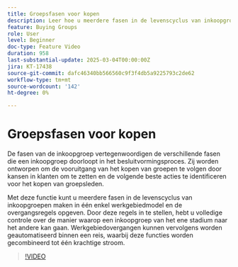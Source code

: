 ```yaml
---
title: Groepsfasen voor kopen
description: Leer hoe u meerdere fasen in de levenscyclus van inkoopgroepen kunt maken binnen één model in een enkel stadium en geef de overgangsregels op, zodat u volledige controle hebt over de manier waarop een inkoopgroep van het ene stadium naar het andere kan gaan.
feature: Buying Groups
role: User
level: Beginner
doc-type: Feature Video
duration: 958
last-substantial-update: 2025-03-04T00:00:00Z
jira: KT-17438
source-git-commit: dafc46340bb566560c9f3f4db5a9225793c2de62
workflow-type: tm+mt
source-wordcount: '142'
ht-degree: 0%

---
```



# Groepsfasen voor kopen

De fasen van de inkoopgroep vertegenwoordigen de verschillende fasen die een inkoopgroep doorloopt in het besluitvormingsproces. Zij worden ontworpen om de vooruitgang van het kopen van groepen te volgen door kansen in klanten om te zetten en de volgende beste acties te identificeren voor het kopen van groepsleden.

Met deze functie kunt u meerdere fasen in de levenscyclus van inkoopgroepen maken in één enkel werkgebiedmodel en de overgangsregels opgeven. Door deze regels in te stellen, hebt u volledige controle over de manier waarop een inkoopgroep van het ene stadium naar het andere kan gaan. Werkgebiedovergangen kunnen vervolgens worden geautomatiseerd binnen een reis, waarbij deze functies worden gecombineerd tot één krachtige stroom.

>[!VIDEO](https://video.tv.adobe.com/v/3448700/?learn=on&enablevpops&captions=dut)
